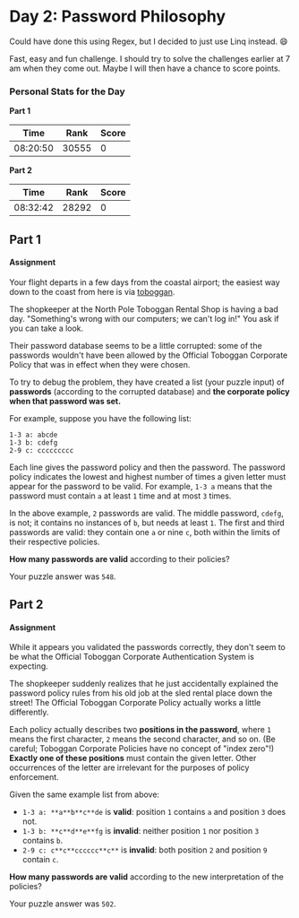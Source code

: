 ﻿# Day 2: Password Philosophy
Could have done this using Regex, but I decided to just use Linq instead. :smile:

Fast, easy and fun challenge. I should try to solve the challenges earlier at 7 am when they come out. Maybe I will then have a chance to score points.

### Personal Stats for the Day
**Part 1**

 Time                  | Rank | Score 
-----------------------|------|-------
  08:20:50             | 30555 | 0     

**Part 2**

 Time                  | Rank | Score 
-----------------------|------|-------
  08:32:42             | 28292 | 0     

## Part 1
#### Assignment
Your flight departs in a few days from the coastal airport; the easiest way down to the coast from here is via [toboggan](https://en.wikipedia.org/wiki/Toboggan).

The shopkeeper at the North Pole Toboggan Rental Shop is having a bad day. "Something's wrong with our computers; we can't log in!" You ask if you can take a look.

Their password database seems to be a little corrupted: some of the passwords wouldn't have been allowed by the Official Toboggan Corporate Policy that was in effect when they were chosen.

To try to debug the problem, they have created a list (your puzzle input) of **passwords** (according to the corrupted database) and **the corporate policy when that password was set.**

For example, suppose you have the following list:

    1-3 a: abcde
    1-3 b: cdefg
    2-9 c: ccccccccc

Each line gives the password policy and then the password. The password policy indicates the lowest and highest number of times a given letter must appear for the password to be valid. For example, `1-3 a` means that the password must contain `a` at least `1` time and at most `3` times.

In the above example, `2` passwords are valid. The middle password, `cdefg`, is not; it contains no instances of `b`, but needs at least `1`. The first and third passwords are valid: they contain one `a` or nine `c`, both within the limits of their respective policies.

**How many passwords are valid** according to their policies?

Your puzzle answer was `548`.

## Part 2
#### Assignment
While it appears you validated the passwords correctly, they don't seem to be what the Official Toboggan Corporate Authentication System is expecting.

The shopkeeper suddenly realizes that he just accidentally explained the password policy rules from his old job at the sled rental place down the street! The Official Toboggan Corporate Policy actually works a little differently.

Each policy actually describes two **positions in the password**, where `1` means the first character, `2` means the second character, and so on. (Be careful; Toboggan Corporate Policies have no concept of "index zero"!) **Exactly one of these positions** must contain the given letter. Other occurrences of the letter are irrelevant for the purposes of policy enforcement.

Given the same example list from above:

- `1-3 a: **a**b**c**de` is **valid**: position `1` contains `a` and position `3` does not.
- `1-3 b: **c**d**e**fg` is **invalid**: neither position `1` nor position `3` contains `b`.
- `2-9 c: c**c**cccccc**c**` is **invalid**: both position `2` and position `9` contain `c`.

**How many passwords are valid** according to the new interpretation of the policies?

Your puzzle answer was `502`.